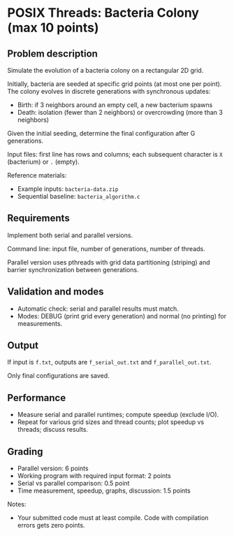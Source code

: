 # POSIX Threads: Bacteria Colony (max 10 points)

## Problem description
Simulate the evolution of a bacteria colony on a rectangular 2D grid.

Initially, bacteria are seeded at specific grid points (at most one per point). The colony evolves in discrete generations with synchronous updates:
- Birth: if 3 neighbors around an empty cell, a new bacterium spawns
- Death: isolation (fewer than 2 neighbors) or overcrowding (more than 3 neighbors)

Given the initial seeding, determine the final configuration after G generations.

Input files: first line has rows and columns; each subsequent character is `X` (bacterium) or `.` (empty).

Reference materials:
- Example inputs: `bacteria-data.zip`
- Sequential baseline: `bacteria_algorithm.c`

## Requirements
Implement both serial and parallel versions.

Command line: input file, number of generations, number of threads.

Parallel version uses pthreads with grid data partitioning (striping) and barrier synchronization between generations.

## Validation and modes
- Automatic check: serial and parallel results must match.
- Modes: DEBUG (print grid every generation) and normal (no printing) for measurements.

## Output
If input is `f.txt`, outputs are `f_serial_out.txt` and `f_parallel_out.txt`.

Only final configurations are saved.

## Performance
- Measure serial and parallel runtimes; compute speedup (exclude I/O).
- Repeat for various grid sizes and thread counts; plot speedup vs threads; discuss results.

## Grading
- Parallel version: 6 points
- Working program with required input format: 2 points
- Serial vs parallel comparison: 0.5 point
- Time measurement, speedup, graphs, discussion: 1.5 points

Notes:
- Your submitted code must at least compile. Code with compilation errors gets zero points.
